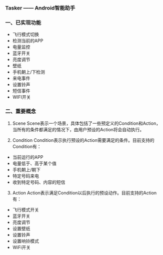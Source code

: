 ### Tasker —— Android智能助手

### 一、已实现功能
- 飞行模式切换
- 检测当前的APP
- 电量监控
- 蓝牙开关
- 亮度调节
- 壁纸
- 手机朝上/下检测
- 来电事件
- 设置铃声
- 短信事件
- WIFI开关

### 二、重要概念
1. Scene
Scene表示一个场景，具体包括了一些预定义的Condition和Action，当所有的条件都满足的情况下，由用户预设的Action将会自动执行。

2. Condition
Condition表示执行预设的Action需要满足的条件。目前支持的Condition有：
- 当前运行的APP
- 电量低于、高于某个值
- 手机朝上/朝下
- 特定号码来电
- 收到特定号码、内容的短信

3. Action
Action表示满足Condition以后执行的预设动作。目前支持的Action有：
- 飞行模式开关
- 蓝牙开关
- 亮度调节
- 设置壁纸
- 设置铃声
- 设置响铃模式
- WiFi开关



